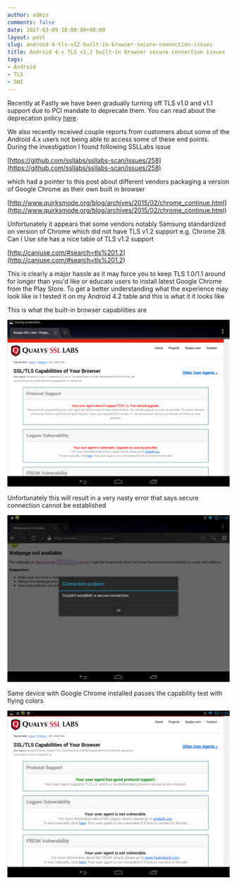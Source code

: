 ```yaml
---
author: admin
comments: false
date: 2017-03-09 18:00:00+00:00
layout: post
slug: android-4-tls-v12-built-in-browser-secure-connection-issues
title: Android 4.x TLS v1.2 built-in browser secure connection issues 
tags:
- Android
- TLS
- SNI
---
```


Recently at Fastly we have been gradually turning off TLS v1.0 and v1.1 support due to PCI mandate to deprecate
them. You can read about the deprecation policy [here](https://www.fastly.com/blog/phase-two-our-tls-10-and-11-deprecation-plan).

We also recently received couple reports from customers about some of the Android 4.x users not being able to access some of these end
points. During the investigation I found following SSLLabs issue

[https://github.com/ssllabs/ssllabs-scan/issues/258](https://github.com/ssllabs/ssllabs-scan/issues/258)

which had a pointer to this post about different vendors packaging a version of Google Chrome as their own built in browser

[http://www.quirksmode.org/blog/archives/2015/02/chrome_continue.html](http://www.quirksmode.org/blog/archives/2015/02/chrome_continue.html)

Unfortunately it appears that some vendors notably Samsung standardized on version of Chrome which did not have TLS v1.2 support e.g.
Chrome 28. Can I Use site has a nice table of TLS v1.2 support 

[http://caniuse.com/#search=tls%201.2](http://caniuse.com/#search=tls%201.2)

This is clearly a major hassle as it may force you to keep TLS 1.0/1.1 around for longer than you'd like or educate users to install
latest Google Chrome from the Play Store. To get a better understanding what the experience may look like is I tested it on my Android
4.2 table and this is what it it looks like

This is what the built-in browser capabilities are

[![Android 4.2 Built-in Browser capabilities](/assets/android_4.2_built_in_browser_capability.png)](/assets/android_4.2_built_in_browser_capability.png)

Unfortunately this will result in a very nasty error that says secure connection cannot be established

[![Android 4.2 Built-in Browser error](/assets/android_4.2_built_in_browser_tlsv12_error.png)](/assets/android_4.2_built_in_browser_tlsv12_error.png)

Same device with Google Chrome installed passes the capability test with flying colors

[![Android 4.2 Chrome browser capabilities](/assets/android_4.2_chrome_browser_capability.png)](/assets/android_4.2_chrome_browser_capability.png)

